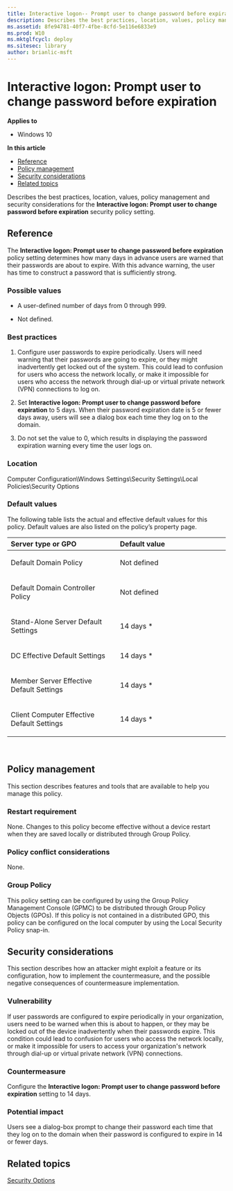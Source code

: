 ```yaml
---
title: Interactive logon-- Prompt user to change password before expiration (Windows 10)
description: Describes the best practices, location, values, policy management and security considerations for the Interactive logon-- Prompt user to change password before expiration security policy setting.
ms.assetid: 8fe94781-40f7-4fbe-8cfd-5e116e6833e9
ms.prod: W10
ms.mktglfcycl: deploy
ms.sitesec: library
author: brianlic-msft
---
```


# Interactive logon: Prompt user to change password before expiration


**Applies to**

-   Windows 10

**In this article**

-   [Reference](#reference)
-   [Policy management](#policy-management)
-   [Security considerations](#security-considerations)
-   [Related topics](#related-topics)

Describes the best practices, location, values, policy management and security considerations for the **Interactive logon: Prompt user to change password before expiration** security policy setting.

## Reference


The **Interactive logon: Prompt user to change password before expiration** policy setting determines how many days in advance users are warned that their passwords are about to expire. With this advance warning, the user has time to construct a password that is sufficiently strong.

### Possible values

-   A user-defined number of days from 0 through 999.

-   Not defined.

### Best practices

1.  Configure user passwords to expire periodically. Users will need warning that their passwords are going to expire, or they might inadvertently get locked out of the system. This could lead to confusion for users who access the network locally, or make it impossible for users who access the network through dial-up or virtual private network (VPN) connections to log on.

2.  Set **Interactive logon: Prompt user to change password before expiration** to 5 days. When their password expiration date is 5 or fewer days away, users will see a dialog box each time they log on to the domain.

3.  Do not set the value to 0, which results in displaying the password expiration warning every time the user logs on.

### Location

Computer Configuration\\Windows Settings\\Security Settings\\Local Policies\\Security Options

### Default values

The following table lists the actual and effective default values for this policy. Default values are also listed on the policy’s property page.

<table>
<colgroup>
<col width="50%" />
<col width="50%" />
</colgroup>
<thead>
<tr class="header">
<th align="left">Server type or GPO</th>
<th align="left">Default value</th>
</tr>
</thead>
<tbody>
<tr class="odd">
<td align="left"><p>Default Domain Policy</p></td>
<td align="left"><p>Not defined</p></td>
</tr>
<tr class="even">
<td align="left"><p>Default Domain Controller Policy</p></td>
<td align="left"><p>Not defined</p></td>
</tr>
<tr class="odd">
<td align="left"><p>Stand-Alone Server Default Settings</p></td>
<td align="left"><p>14 days *</p></td>
</tr>
<tr class="even">
<td align="left"><p>DC Effective Default Settings</p></td>
<td align="left"><p>14 days *</p></td>
</tr>
<tr class="odd">
<td align="left"><p>Member Server Effective Default Settings</p></td>
<td align="left"><p>14 days *</p></td>
</tr>
<tr class="even">
<td align="left"><p>Client Computer Effective Default Settings</p></td>
<td align="left"><p>14 days *</p></td>
</tr>
</tbody>
</table>

 

## Policy management


This section describes features and tools that are available to help you manage this policy.

### Restart requirement

None. Changes to this policy become effective without a device restart when they are saved locally or distributed through Group Policy.

### Policy conflict considerations

None.

### Group Policy

This policy setting can be configured by using the Group Policy Management Console (GPMC) to be distributed through Group Policy Objects (GPOs). If this policy is not contained in a distributed GPO, this policy can be configured on the local computer by using the Local Security Policy snap-in.

## Security considerations


This section describes how an attacker might exploit a feature or its configuration, how to implement the countermeasure, and the possible negative consequences of countermeasure implementation.

### Vulnerability

If user passwords are configured to expire periodically in your organization, users need to be warned when this is about to happen, or they may be locked out of the device inadvertently when their passwords expire. This condition could lead to confusion for users who access the network locally, or make it impossible for users to access your organization's network through dial-up or virtual private network (VPN) connections.

### Countermeasure

Configure the **Interactive logon: Prompt user to change password before expiration** setting to 14 days.

### Potential impact

Users see a dialog-box prompt to change their password each time that they log on to the domain when their password is configured to expire in 14 or fewer days.

## Related topics


[Security Options](security-options.md)

 

 





